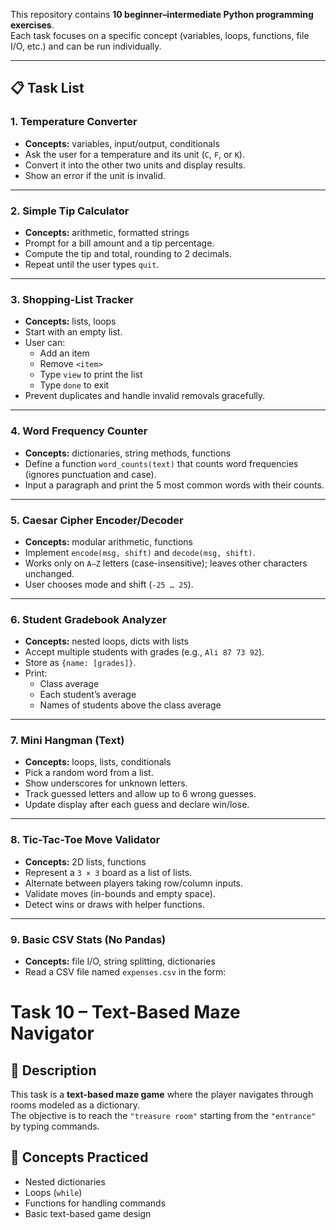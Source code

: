 This repository contains **10 beginner–intermediate Python programming exercises**.  
Each task focuses on a specific concept (variables, loops, functions, file I/O, etc.) and can be run individually.

---

## 📋 Task List

### 1. Temperature Converter
- **Concepts:** variables, input/output, conditionals  
- Ask the user for a temperature and its unit (`C`, `F`, or `K`).  
- Convert it into the other two units and display results.  
- Show an error if the unit is invalid.  

---

### 2. Simple Tip Calculator
- **Concepts:** arithmetic, formatted strings  
- Prompt for a bill amount and a tip percentage.  
- Compute the tip and total, rounding to 2 decimals.  
- Repeat until the user types `quit`.  

---

### 3. Shopping-List Tracker
- **Concepts:** lists, loops  
- Start with an empty list.  
- User can:
  - Add an item  
  - Remove `<item>`  
  - Type `view` to print the list  
  - Type `done` to exit  
- Prevent duplicates and handle invalid removals gracefully.  

---

### 4. Word Frequency Counter
- **Concepts:** dictionaries, string methods, functions  
- Define a function `word_counts(text)` that counts word frequencies (ignores punctuation and case).  
- Input a paragraph and print the 5 most common words with their counts.  

---

### 5. Caesar Cipher Encoder/Decoder
- **Concepts:** modular arithmetic, functions  
- Implement `encode(msg, shift)` and `decode(msg, shift)`.  
- Works only on `A–Z` letters (case-insensitive); leaves other characters unchanged.  
- User chooses mode and shift (`-25 … 25`).  

---

### 6. Student Gradebook Analyzer
- **Concepts:** nested loops, dicts with lists  
- Accept multiple students with grades (e.g., `Ali 87 73 92`).  
- Store as `{name: [grades]}`.  
- Print:
  - Class average  
  - Each student’s average  
  - Names of students above the class average  

---

### 7. Mini Hangman (Text)
- **Concepts:** loops, lists, conditionals  
- Pick a random word from a list.  
- Show underscores for unknown letters.  
- Track guessed letters and allow up to 6 wrong guesses.  
- Update display after each guess and declare win/lose.  

---

### 8. Tic-Tac-Toe Move Validator
- **Concepts:** 2D lists, functions  
- Represent a `3 × 3` board as a list of lists.  
- Alternate between players taking row/column inputs.  
- Validate moves (in-bounds and empty space).  
- Detect wins or draws with helper functions.  

---

### 9. Basic CSV Stats (No Pandas)
- **Concepts:** file I/O, string splitting, dictionaries  
- Read a CSV file named `expenses.csv` in the form:  


# Task 10 – Text-Based Maze Navigator

## 📝 Description
This task is a **text-based maze game** where the player navigates through rooms modeled as a dictionary.  
The objective is to reach the `"treasure room"` starting from the `"entrance"` by typing commands.

## 🎯 Concepts Practiced
- Nested dictionaries  
- Loops (`while`)  
- Functions for handling commands  
- Basic text-based game design  

